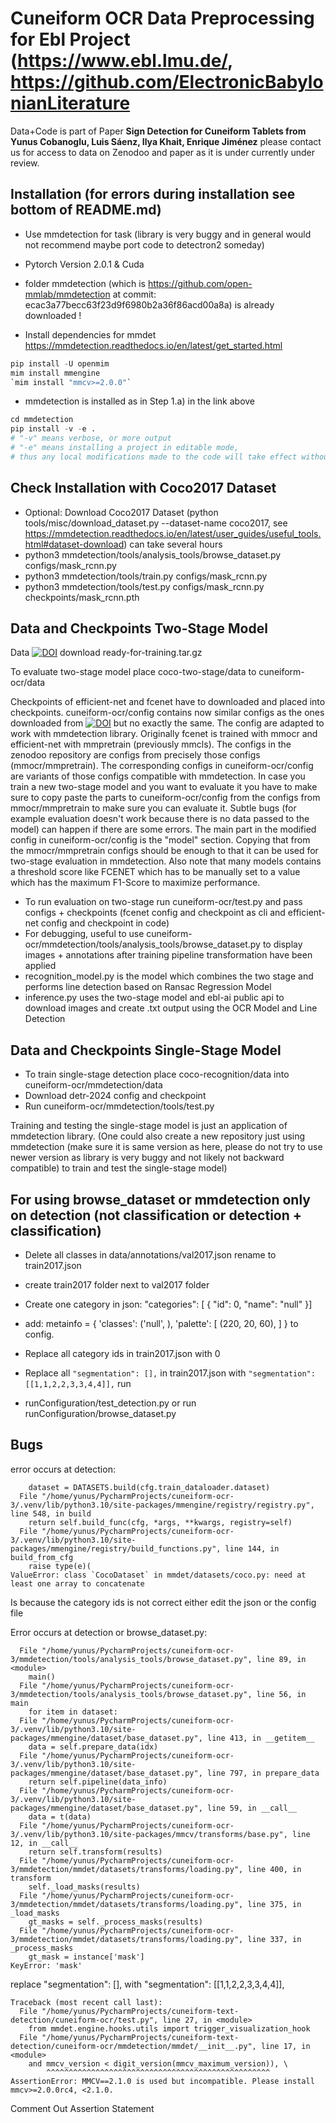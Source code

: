 # Cuneiform OCR Data Preprocessing for Ebl Project (https://www.ebl.lmu.de/, https://github.com/ElectronicBabylonianLiterature
Data+Code is part of Paper **Sign Detection for Cuneiform Tablets from Yunus Cobanoglu, Luis Sáenz, Ilya Khait, Enrique Jiménez** please contact us for access to data on Zenodoo and paper as it is under currently under review.


## Installation (for errors during installation see bottom of README.md)
- Use mmdetection for task (library is very buggy and in general would not recommend maybe port code to detectron2 someday)

- Pytorch Version 2.0.1 & Cuda
- folder mmdetection (which is https://github.com/open-mmlab/mmdetection at commit: ecac3a77becc63f23d9f6980b2a36f86acd00a8a) is already downloaded !
- Install dependencies for mmdet https://mmdetection.readthedocs.io/en/latest/get_started.html
 ```python
pip install -U openmim
mim install mmengine
`mim install "mmcv>=2.0.0"`
```
- mmdetection is installed as in Step 1.a) in the link above
```python
cd mmdetection
pip install -v -e .
# "-v" means verbose, or more output
# "-e" means installing a project in editable mode,
# thus any local modifications made to the code will take effect without reinstallation.
```


## Check Installation with Coco2017 Dataset
- Optional: Download Coco2017 Dataset (python tools/misc/download_dataset.py --dataset-name coco2017, see https://mmdetection.readthedocs.io/en/latest/user_guides/useful_tools.html#dataset-download) can take several hours
- python3 mmdetection/tools/analysis_tools/browse_dataset.py configs/mask_rcnn.py
- python3 mmdetection/tools/train.py configs/mask_rcnn.py
- python3 mmdetection/tools/test.py configs/mask_rcnn.py checkpoints/mask_rcnn.pth

## Data and Checkpoints Two-Stage Model
Data [![DOI](https://zenodo.org/badge/DOI/10.5281/zenodo.10693501.svg)](https://doi.org/10.5281/zenodo.10693501) download ready-for-training.tar.gz

To evaluate two-stage model place coco-two-stage/data to cuneiform-ocr/data

Checkpoints of efficient-net and fcenet have to downloaded and placed into checkpoints. cuneiform-ocr/config contains now similar configs as the ones downloaded from [![DOI](https://zenodo.org/badge/DOI/10.5281/zenodo.10693501.svg)](https://doi.org/10.5281/zenodo.10693501) but no exactly the same. The config are adapted to work with mmdetection library. Originally fcenet is trained with mmocr and efficient-net with mmpretrain (previously mmcls). The configs in the zenodoo repository are configs from precisely those configs (mmocr/mmpretrain). The corresponding configs in  cuneiform-ocr/config are variants of those configs compatible with mmdetection. In case you train a new two-stage model and you want to evaluate it you have to make sure to copy paste the parts to cuneiform-ocr/config from the configs from mmocr/mmpretrain to make sure you can evaluate it. Subtle bugs (for example evaluation doesn't work because there is no data passed to the model) can happen if there are some errors. The main part in the modified config in cuneiform-ocr/config is the "model" section. Copying that from the mmocr/mmpretrain configs should be enough to that it can be used for two-stage evaluation in mmdetection. Also note that many models contains a threshold score like FCENET which has to be manually set to a value which has the maximum F1-Score to maximize performance.

- To run evaluation on two-stage run cuneiform-ocr/test.py and pass configs + checkpoints (fcenet config and checkpoint as cli and efficient-net config and checkpoint in code)
- For debugging, useful to use cuneiform-ocr/mmdetection/tools/analysis_tools/browse_dataset.py to display images + annotations after training pipeline transformation have been applied
- recognition_model.py is the model which combines the two stage and performs line detection based on Ransac Regression Model
- inference.py uses the two-stage model and ebl-ai public api to download images and create .txt output using the OCR Model and Line Detection
  
## Data and Checkpoints Single-Stage Model
- To train single-stage detection place coco-recognition/data into cuneiform-ocr/mmdetection/data
- Download detr-2024 config and checkpoint
- Run cuneiform-ocr/mmdetection/tools/test.py

Training and testing the single-stage model is just an application of mmdetection library. (One could also create a new repository just using mmdetection (make sure it is same version as here, please do not try to use newer version as library is very buggy and not likely not backward compatible) to train and test the single-stage model)

## For using browse_dataset or mmdetection only on detection (not classification or detection + classification)
- Delete all classes in data/annotations/val2017.json rename to train2017.json
- create train2017 folder next to val2017 folder
- Create one category in json:
 "categories": [
        {
            "id": 0,
            "name": "null"
        }]

- add: 
metainfo = {
    'classes': ('null', ),
    'palette': [
        (220, 20, 60),
    ]
}
to config.
- Replace all category ids in train2017.json with 0
- Replace all `"segmentation": [],` in train2017.json with `"segmentation": [[1,1,2,2,3,3,4,4]],` run 
- runConfiguration/test_detection.py or run runConfiguration/browse_dataset.py

## Bugs 
error occurs at detection:
```
    dataset = DATASETS.build(cfg.train_dataloader.dataset)
  File "/home/yunus/PycharmProjects/cuneiform-ocr-3/.venv/lib/python3.10/site-packages/mmengine/registry/registry.py", line 548, in build
    return self.build_func(cfg, *args, **kwargs, registry=self)
  File "/home/yunus/PycharmProjects/cuneiform-ocr-3/.venv/lib/python3.10/site-packages/mmengine/registry/build_functions.py", line 144, in build_from_cfg
    raise type(e)(
ValueError: class `CocoDataset` in mmdet/datasets/coco.py: need at least one array to concatenate
```

Is because the category ids is not correct either edit the json or the config file





Error occurs at detection or browse_dataset.py:
```
  File "/home/yunus/PycharmProjects/cuneiform-ocr-3/mmdetection/tools/analysis_tools/browse_dataset.py", line 89, in <module>
    main()
  File "/home/yunus/PycharmProjects/cuneiform-ocr-3/mmdetection/tools/analysis_tools/browse_dataset.py", line 56, in main
    for item in dataset:
  File "/home/yunus/PycharmProjects/cuneiform-ocr-3/.venv/lib/python3.10/site-packages/mmengine/dataset/base_dataset.py", line 413, in __getitem__
    data = self.prepare_data(idx)
  File "/home/yunus/PycharmProjects/cuneiform-ocr-3/.venv/lib/python3.10/site-packages/mmengine/dataset/base_dataset.py", line 797, in prepare_data
    return self.pipeline(data_info)
  File "/home/yunus/PycharmProjects/cuneiform-ocr-3/.venv/lib/python3.10/site-packages/mmengine/dataset/base_dataset.py", line 59, in __call__
    data = t(data)
  File "/home/yunus/PycharmProjects/cuneiform-ocr-3/.venv/lib/python3.10/site-packages/mmcv/transforms/base.py", line 12, in __call__
    return self.transform(results)
  File "/home/yunus/PycharmProjects/cuneiform-ocr-3/mmdetection/mmdet/datasets/transforms/loading.py", line 400, in transform
    self._load_masks(results)
  File "/home/yunus/PycharmProjects/cuneiform-ocr-3/mmdetection/mmdet/datasets/transforms/loading.py", line 375, in _load_masks
    gt_masks = self._process_masks(results)
  File "/home/yunus/PycharmProjects/cuneiform-ocr-3/mmdetection/mmdet/datasets/transforms/loading.py", line 337, in _process_masks
    gt_mask = instance['mask']
KeyError: 'mask'
```
replace "segmentation": [], with  "segmentation": [[1,1,2,2,3,3,4,4]],

```
Traceback (most recent call last):
  File "/home/yunus/PycharmProjects/cuneiform-text-detection/cuneiform-ocr/test.py", line 27, in <module>
    from mmdet.engine.hooks.utils import trigger_visualization_hook
  File "/home/yunus/PycharmProjects/cuneiform-text-detection/cuneiform-ocr/mmdetection/mmdet/__init__.py", line 17, in <module>
    and mmcv_version < digit_version(mmcv_maximum_version)), \
        ^^^^^^^^^^^^^^^^^^^^^^^^^^^^^^^^^^^^^^^^^^^^^^^^^^
AssertionError: MMCV==2.1.0 is used but incompatible. Please install mmcv>=2.0.0rc4, <2.1.0.
```

Comment Out Assertion Statement
